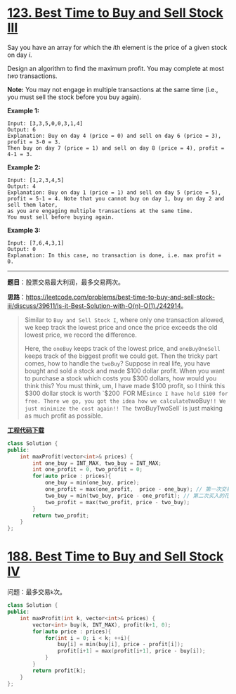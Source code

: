# [123. Best Time to Buy and Sell Stock III](https://leetcode.com/problems/best-time-to-buy-and-sell-stock-iii/)

Say you have an array for which the *i*th element is the price of a given stock on day *i*.

Design an algorithm to find the maximum profit. You may complete at most *two* transactions.

**Note:** You may not engage in multiple transactions at the same time (i.e., you must sell the stock before you buy again).

**Example 1:**

```
Input: [3,3,5,0,0,3,1,4]
Output: 6
Explanation: Buy on day 4 (price = 0) and sell on day 6 (price = 3), profit = 3-0 = 3. 
Then buy on day 7 (price = 1) and sell on day 8 (price = 4), profit = 4-1 = 3.
```

**Example 2:**

```
Input: [1,2,3,4,5]
Output: 4
Explanation: Buy on day 1 (price = 1) and sell on day 5 (price = 5), profit = 5-1 = 4. Note that you cannot buy on day 1, buy on day 2 and sell them later, 
as you are engaging multiple transactions at the same time. 
You must sell before buying again.
```

**Example 3:**

```
Input: [7,6,4,3,1]
Output: 0
Explanation: In this case, no transaction is done, i.e. max profit = 0.
```

-----

**题目**：股票交易最大利润，最多交易两次。

**思路**：<https://leetcode.com/problems/best-time-to-buy-and-sell-stock-iii/discuss/39611/Is-it-Best-Solution-with-O(n)-O(1)./242914>。

> Similar to `Buy and Sell Stock I`, where only one transaction allowed, we keep track the lowest price and once the price exceeds the old lowest price, we record the difference.
>
> Here, the `oneBuy` keeps track of the lowest price, and `oneBuyOneSell` keeps track of the biggest profit we could get.
> Then the tricky part comes, how to handle the `twoBuy`? Suppose in real life, you have bought and sold a stock and made $100 dollar profit. When you want to purchase a stock which costs you $300 dollars, how would you think this? You must think, um, I have made $100 profit, so I think this $300 dollar stock is worth `$200` `FOR ME` since I have hold $100 for free.
> There we go, you got the idea how we calculate `twoBuy`!! We just minimize the cost again!! The `twoBuyTwoSell` is just making as much profit as possible.

[**工程代码下载**](https://github.com/shenkh/leetcode)

```cpp
class Solution {
public:
    int maxProfit(vector<int>& prices) {
        int one_buy = INT_MAX, two_buy = INT_MAX;
        int one_profit = 0, two_profit = 0;
        for(auto price : prices){
            one_buy = min(one_buy, price);
            one_profit = max(one_profit,  price - one_buy); // 第一次交易的最大利润
            two_buy = min(two_buy, price - one_profit); // 第二次买入的花费除去第一次利润
            two_profit = max(two_profit, price - two_buy);
        }
        return two_profit;
    }
};
```



# [188. Best Time to Buy and Sell Stock IV](https://leetcode.com/problems/best-time-to-buy-and-sell-stock-iv/)

问题：最多交易`k`次。

```cpp
class Solution {
public:
    int maxProfit(int k, vector<int>& prices) {
        vector<int> buy(k, INT_MAX), profit(k+1, 0);
        for(auto price : prices){
            for(int i = 0; i < k; ++i){
                buy[i] = min(buy[i], price - profit[i]);
                profit[i+1] = max(profit[i+1], price - buy[i]);
            }
        }
        return profit[k];
    }
};
```

